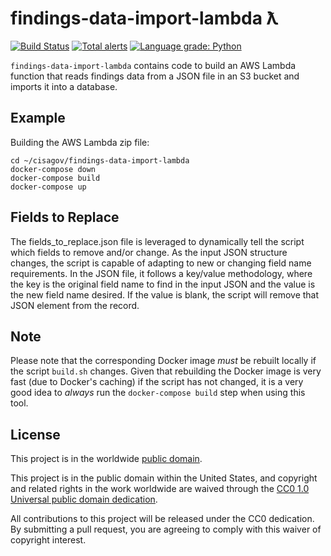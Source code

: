 # findings-data-import-lambda ƛ #

[![Build Status](https://travis-ci.org/cisagov/findings-data-import-lambda.svg?branch=develop)](https://travis-ci.org/cisagov/findings-data-import-lambda.svg?branch=develop)
[![Total alerts](https://img.shields.io/lgtm/alerts/github/cisagov/findings-data-import-lambda)](https://img.shields.io/lgtm/alerts/github/cisagov/findings-data-import-lambda)
[![Language grade: Python](https://img.shields.io/lgtm/grade/python/github/cisagov/findings-data-import-lambda)](https://img.shields.io/lgtm/grade/python/github/cisagov/findings-data-import-lambda)

`findings-data-import-lambda` contains code to build an AWS Lambda function
that reads findings data from a JSON file in an S3 bucket and imports it
into a database.

## Example ##

Building the AWS Lambda zip file:

```console
cd ~/cisagov/findings-data-import-lambda
docker-compose down
docker-compose build
docker-compose up
```

## Fields to Replace ##

The fields_to_replace.json file is leveraged to dynamically tell the script
which fields to remove and/or change. As the input JSON structure changes, the
script is capable of adapting to new or changing field name requirements. In
the JSON file, it follows a key/value methodology, where the key is the
original field name to find in the input JSON and the value is the new field
name desired. If the value is blank, the script will remove that JSON element
from the record.

## Note ##

Please note that the corresponding Docker image _must_ be rebuilt
locally if the script `build.sh` changes.  Given that rebuilding the Docker
image is very fast (due to Docker's caching) if the script has not changed, it
is a very good idea to _always_ run the `docker-compose build` step when
using this tool.

## License ##

This project is in the worldwide [public domain](LICENSE.md).

This project is in the public domain within the United States, and
copyright and related rights in the work worldwide are waived through
the [CC0 1.0 Universal public domain
dedication](https://creativecommons.org/publicdomain/zero/1.0/).

All contributions to this project will be released under the CC0
dedication. By submitting a pull request, you are agreeing to comply
with this waiver of copyright interest.
